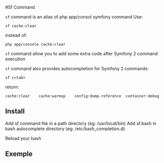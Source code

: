 #Sf Command

`sf` command is an alias of php app/consol symfony command
Use:

    sf cache:clear

instead of:

    php app/console cache:clear

`sf` command allow you to add some extra code after Symfony 2 command execution

`sf` command also provides autocompletion for Symfony 2 commands:

    sf c<tab>

return:

    cache:clear    cache:warmup    config:dump-reference  container:debug


## Install

Add sf command file in a path directory (eg: /usr/local/bin)
Add sf.bash in bash autocomplete directory (eg: /etc/bash_completion.d)

Reload your bash


## Exemple


